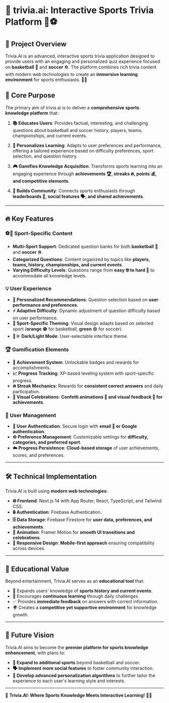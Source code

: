 # 🎉 trivia.ai: Interactive Sports Trivia Platform 🏀⚽

## 🚀 Project Overview

Trivia.AI is an advanced, interactive sports trivia application designed to provide users with an engaging and personalized quiz experience focused on **basketball** 🏀 and **soccer** ⚽. The platform combines rich trivia content with modern web technologies to create an **immersive learning environment** for sports enthusiasts. 🎯🔥

## 🎯 Core Purpose

The primary aim of trivia.ai is to deliver a **comprehensive sports knowledge platform** that:

1. **📚 Educates Users**: Provides factual, interesting, and challenging questions about basketball and soccer history, players, teams, championships, and current events.

2. **🤖 Personalizes Learning**: Adapts to user preferences and performance, offering a tailored experience based on difficulty preferences, sport selection, and question history.

3. **🎮 Gamifies Knowledge Acquisition**: Transforms sports learning into an engaging experience through **achievements 🏆, streaks 🔥, points 💰, and competitive elements**.

4. **👥 Builds Community**: Connects sports enthusiasts through **leaderboards 🏅, social features 🗣️, and shared achievements**.

---

## 🔥 Key Features

### ⚽🏀 Sport-Specific Content
- **Multi-Sport Support**: Dedicated question banks for both **basketball** 🏀 and **soccer** ⚽.
- **Categorized Questions**: Content organized by topics like **players, teams, history, championships, and current events**.
- **Varying Difficulty Levels**: Questions range from **easy 🤓 to hard 🧠** to accommodate all knowledge levels.

### 💡 User Experience
- **🎯 Personalized Recommendations**: Question selection based on **user performance and preferences**.
- **⚡ Adaptive Difficulty**: Dynamic adjustment of question difficulty based on user performance.
- **🎨 Sport-Specific Theming**: Visual design adapts based on selected sport (**orange** 🟠 for basketball, **green** 🟢 for soccer).
- **🌙☀️ Dark/Light Mode**: User-selectable interface theme.

### 🏆 Gamification Elements
- **🏅 Achievement System**: Unlockable badges and rewards for accomplishments.
- **📈 Progress Tracking**: XP-based leveling system with sport-specific progress.
- **🔥 Streak Mechanics**: Rewards for **consistent correct answers** and daily participation.
- **🎉 Visual Celebrations**: **Confetti animations 🎊 and visual feedback 🎇 for achievements**.

### 🔐 User Management
- **🔑 User Authentication**: Secure login with **email 📧 or Google authentication**.
- **⚙️ Preference Management**: Customizable settings for **difficulty, categories, and preferred sport**.
- **☁️ Progress Persistence**: **Cloud-based storage** of user achievements, scores, and preferences.

---

## 🛠️ Technical Implementation

Trivia.AI is built using **modern web technologies**:

- **🌐 Frontend**: Next.js 14 with App Router, React, TypeScript, and Tailwind CSS.
- **🔒 Authentication**: Firebase Authentication.
- **🗄️ Data Storage**: Firebase Firestore for **user data, preferences, and achievements**.
- **💫 Animation**: Framer Motion for **smooth UI transitions and celebrations**.
- **📱 Responsive Design**: **Mobile-first approach** ensuring compatibility across devices.

---

## 📖 Educational Value

Beyond entertainment, Trivia.AI serves as an **educational tool** that:

- 📜 Expands users' knowledge of **sports history and current events**.
- 🎯 Encourages **continuous learning** through daily challenges.
- ✅ Provides **immediate feedback** on answers with correct information.
- 🌍 Creates a **competitive yet supportive environment** for knowledge growth.

---

## 🌟 Future Vision

Trivia.AI aims to become the **premier platform for sports knowledge enhancement**, with plans to:

- **🏏 Expand to additional sports** beyond basketball and soccer.
- **🗣️ Implement more social features** to foster community interaction.
- **🧠 Develop advanced personalization algorithms** to further tailor the experience to each user's learning style and interests.

---

🎉 **Trivia.AI: Where Sports Knowledge Meets Interactive Learning!** 🚀🔥

